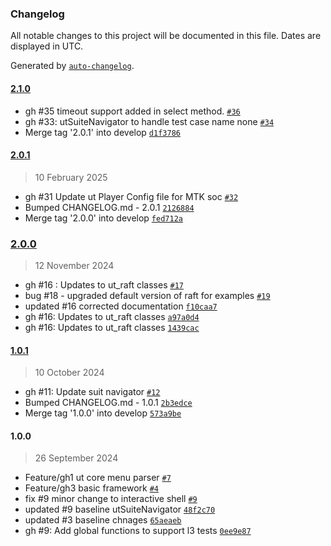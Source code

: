 ### Changelog

All notable changes to this project will be documented in this file. Dates are displayed in UTC.

Generated by [`auto-changelog`](https://github.com/CookPete/auto-changelog).

#### [2.1.0](https://github.com/rdkcentral/ut-raft/compare/2.0.1...2.1.0)

- gh #35 timeout support added in select method. [`#36`](https://github.com/rdkcentral/ut-raft/pull/36)
- gh #33: utSuiteNavigator to handle test case name none [`#34`](https://github.com/rdkcentral/ut-raft/pull/34)
- Merge tag '2.0.1' into develop [`d1f3786`](https://github.com/rdkcentral/ut-raft/commit/d1f37869fc8d0c84dc9b23f26f6c5b4c8b076e87)

#### [2.0.1](https://github.com/rdkcentral/ut-raft/compare/2.0.0...2.0.1)

> 10 February 2025

- gh #31 Update ut Player Config file for MTK soc [`#32`](https://github.com/rdkcentral/ut-raft/pull/32)
- Bumped CHANGELOG.md - 2.0.1 [`2126884`](https://github.com/rdkcentral/ut-raft/commit/2126884526952bf89f3078c16757a85ef111ec42)
- Merge tag '2.0.0' into develop [`fed712a`](https://github.com/rdkcentral/ut-raft/commit/fed712a8cd1af5d667ca171e7cb19c047af43cd8)

### [2.0.0](https://github.com/rdkcentral/ut-raft/compare/1.0.1...2.0.0)

> 12 November 2024

- gh #16 : Updates to ut_raft classes [`#17`](https://github.com/rdkcentral/ut-raft/pull/17)
- bug #18 - upgraded default version of raft for examples [`#19`](https://github.com/rdkcentral/ut-raft/pull/19)
- updated #16 corrected documentation [`f10caa7`](https://github.com/rdkcentral/ut-raft/commit/f10caa7e87f8ce23855098b03dc638da8c3c47aa)
- gh #16: Updates to ut_raft classes [`a97a0d4`](https://github.com/rdkcentral/ut-raft/commit/a97a0d4a92ea27e4a5bbd9a639033f1d8860deef)
- gh #16: Updates to ut_raft classes [`1439cac`](https://github.com/rdkcentral/ut-raft/commit/1439cac458b521a8ca25da793b3d61dbb3c340ae)

#### [1.0.1](https://github.com/rdkcentral/ut-raft/compare/1.0.0...1.0.1)

> 10 October 2024

- gh #11: Update suit navigator [`#12`](https://github.com/rdkcentral/ut-raft/pull/12)
- Bumped CHANGELOG.md - 1.0.1 [`2b3edce`](https://github.com/rdkcentral/ut-raft/commit/2b3edce4852e243b0c625f0c27993bdbe13b3f40)
- Merge tag '1.0.0' into develop [`573a9be`](https://github.com/rdkcentral/ut-raft/commit/573a9be206733003d1ea90670d75371ee5c57bee)

#### 1.0.0

> 26 September 2024

- Feature/gh1 ut core menu parser [`#7`](https://github.com/rdkcentral/ut-raft/pull/7)
- Feature/gh3 basic framework [`#4`](https://github.com/rdkcentral/ut-raft/pull/4)
- fix #9 minor change to interactive shell [`#9`](https://github.com/rdkcentral/ut-raft/issues/9)
- updated #9 baseline utSuiteNavigator [`48f2c70`](https://github.com/rdkcentral/ut-raft/commit/48f2c70cffa92049e5b2d53ee06aecde88802c6c)
- updated #3 baseline chnages [`65aeaeb`](https://github.com/rdkcentral/ut-raft/commit/65aeaeba073a8d897d3a32a179fa09858fbd6eec)
- gh #9: Add global functions to support l3 tests [`0ee9e87`](https://github.com/rdkcentral/ut-raft/commit/0ee9e8712421ecedb59a2d5d5b5da238d3af4f4e)
